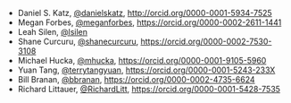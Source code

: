 * Daniel S. Katz, [@danielskatz](http://github.com/danielskatz), http://orcid.org/0000-0001-5934-7525
* Megan Forbes, [@meganforbes](http://github.com/meganforbes), https://orcid.org/0000-0002-2611-1441
* Leah Silen, [@lsilen](http://github.com/lsilen)
* Shane Curcuru, [@shanecurcuru](https://github.com/ShaneCurcuru/), https://orcid.org/0000-0002-7530-3108
* Michael Hucka, [@mhucka](https://github.com/mhucka), https://orcid.org/0000-0001-9105-5960
* Yuan Tang, [@terrytangyuan](http://github.com/terrytangyuan), https://orcid.org/0000-0001-5243-233X
* Bill Branan, [@bbranan](https://github.com/bbranan), https://orcid.org/0000-0002-4735-6624
* Richard Littauer, [@RichardLitt](https://github.com/RichardLitt), https://orcid.org/0000-0001-5428-7535

